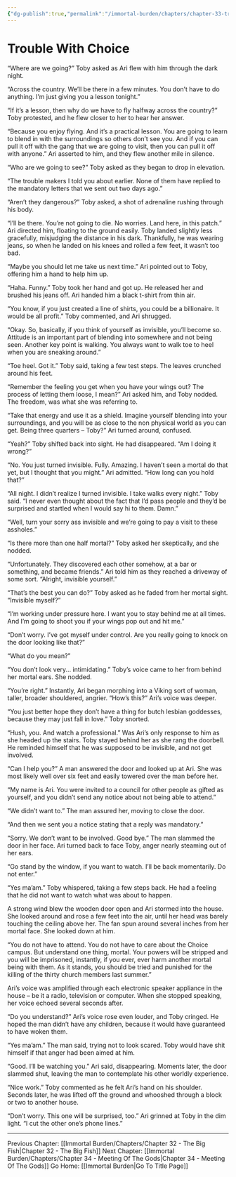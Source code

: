 ```yaml
---
{"dg-publish":true,"permalink":"/immortal-burden/chapters/chapter-33-trouble-with-choice/"}
---
```


# Trouble With Choice
“Where are we going?” Toby asked as Ari flew with him through the dark night.

“Across the country. We’ll be there in a few minutes. You don’t have to do anything. I’m just giving you a lesson tonight.”

“If it’s a lesson, then why do we have to fly halfway across the country?” Toby protested, and he flew closer to her to hear her answer.

“Because you enjoy flying. And it’s a practical lesson. You are going to learn to blend in with the surroundings so others don’t see you. And if you can pull it off with the gang that we are going to visit, then you can pull it off with anyone.” Ari asserted to him, and they flew another mile in silence.

“Who are we going to see?” Toby asked as they began to drop in elevation.

“The trouble makers I told you about earlier. None of them have replied to the mandatory letters that we sent out two days ago.”

“Aren’t they dangerous?” Toby asked, a shot of adrenaline rushing through his body.

“I’ll be there. You’re not going to die. No worries. Land here, in this patch.” Ari directed him, floating to the ground easily. Toby landed slightly less gracefully, misjudging the distance in his dark. Thankfully, he was wearing jeans, so when he landed on his knees and rolled a few feet, it wasn’t too bad.

“Maybe you should let me take us next time.” Ari pointed out to Toby, offering him a hand to help him up.

“Haha. Funny.” Toby took her hand and got up. He released her and brushed his jeans off. Ari handed him a black t-shirt from thin air.

“You know, if you just created a line of shirts, you could be a billionaire. It would be all profit.” Toby commented, and Ari shrugged.

“Okay. So, basically, if you think of yourself as invisible, you’ll become so. Attitude is an important part of blending into somewhere and not being seen. Another key point is walking. You always want to walk toe to heel when you are sneaking around.”

“Toe heel. Got it.” Toby said, taking a few test steps. The leaves crunched around his feet.

“Remember the feeling you get when you have your wings out? The process of letting them loose, I mean?” Ari asked him, and Toby nodded. The freedom, was what she was referring to.

“Take that energy and use it as a shield. Imagine yourself blending into your surroundings, and you will be as close to the non physical world as you can get. Being three quarters – Toby?” Ari turned around, confused.

“Yeah?” Toby shifted back into sight. He had disappeared. “Am I doing it wrong?”

“No. You just turned invisible. Fully. Amazing. I haven’t seen a mortal do that yet, but I thought that you might.” Ari admitted. “How long can you hold that?”

“All night. I didn’t realize I turned invisible. I take walks every night.” Toby said. “I never even thought about the fact that I’d pass people and they’d be surprised and startled when I would say hi to them. Damn.”

“Well, turn your sorry ass invisible and we’re going to pay a visit to these assholes.”

“Is there more than one half mortal?” Toby asked her skeptically, and she nodded.

“Unfortunately. They discovered each other somehow, at a bar or something, and became friends.” Ari told him as they reached a driveway of some sort. “Alright, invisible yourself.”

“That’s the best you can do?” Toby asked as he faded from her mortal sight. “Invisible myself?”

“I’m working under pressure here. I want you to stay behind me at all times. And I’m going to shoot you if your wings pop out and hit me.”

“Don’t worry. I’ve got myself under control. Are you really going to knock on the door looking like that?”

“What do you mean?”

“You don’t look very... intimidating.” Toby’s voice came to her from behind her mortal ears. She nodded.

“You’re right.” Instantly, Ari began morphing into a Viking sort of woman, taller, broader shouldered, angrier. “How’s this?” Ari’s voice was deeper.

“You just better hope they don’t have a thing for butch lesbian goddesses, because they may just fall in love.” Toby snorted.

“Hush, you. And watch a professional.” Was Ari’s only response to him as she headed up the stairs. Toby stayed behind her as she rang the doorbell. He reminded himself that he was supposed to be invisible, and not get involved.

“Can I help you?” A man answered the door and looked up at Ari. She was most likely well over six feet and easily towered over the man before her.

“My name is Ari. You were invited to a council for other people as gifted as yourself, and you didn’t send any notice about not being able to attend.”

“We didn’t want to.” The man assured her, moving to close the door.

“And then we sent you a notice stating that a reply was mandatory.”

“Sorry. We don’t want to be involved. Good bye.” The man slammed the door in her face. Ari turned back to face Toby, anger nearly steaming out of her ears.

“Go stand by the window, if you want to watch. I’ll be back momentarily. Do not enter.”

“Yes ma’am.” Toby whispered, taking a few steps back. He had a feeling that he did not want to watch what was about to happen.

A strong wind blew the wooden door open and Ari stormed into the house. She looked around and rose a few feet into the air, until her head was barely touching the ceiling above her. The fan spun around several inches from her mortal face. She looked down at him.

“You do not have to attend. You do not have to care about the Choice campus. But understand one thing, mortal. Your powers will be stripped and you will be imprisoned, instantly, if you ever, ever harm another mortal being with them. As it stands, you should be tried and punished for the killing of the thirty church members last summer.”

Ari’s voice was amplified through each electronic speaker appliance in the house – be it a radio, television or computer. When she stopped speaking, her voice echoed several seconds after.

“Do you understand?” Ari’s voice rose even louder, and Toby cringed. He hoped the man didn’t have any children, because it would have guaranteed to have woken them.

“Yes ma’am.” The man said, trying not to look scared. Toby would have shit himself if that anger had been aimed at him.

“Good. I’ll be watching you.” Ari said, disappearing. Moments later, the door slammed shut, leaving the man to contemplate his other worldly experience.

“Nice work.” Toby commented as he felt Ari’s hand on his shoulder. Seconds later, he was lifted off the ground and whooshed through a block or two to another house.

“Don’t worry. This one will be surprised, too.” Ari grinned at Toby in the dim light. “I cut the other one’s phone lines.”

---
Previous Chapter: [[Immortal Burden/Chapters/Chapter 32 - The Big Fish\|Chapter 32 - The Big Fish]]
Next Chapter: [[Immortal Burden/Chapters/Chapter 34 - Meeting Of The Gods\|Chapter 34 - Meeting Of The Gods]]
Go Home: [[Immortal Burden\|Go To Title Page]]
  